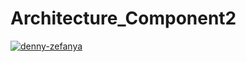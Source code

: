 # Architecture_Component2
[![denny-zefanya](https://circleci.com/gh/denny-zefanya/Architecture_Component2.svg?style=svg)](https://circleci.com/gh/denny-zefanya/Architecture_Component2)
